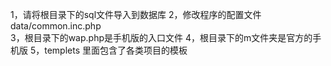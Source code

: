 1，请将根目录下的sql文件导入到数据库
2，修改程序的配置文件 data/common.inc.php  
3，根目录下的wap.php是手机版的入口文件
4，根目录下的m文件夹是官方的手机版
5，templets 里面包含了各类项目的模板